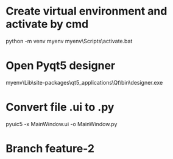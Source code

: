 # Create virtual environment and activate by cmd
python -m venv myenv
myenv\Scripts\activate.bat

# Open Pyqt5 designer
myenv\Lib\site-packages\qt5_applications\Qt\bin\designer.exe

# Convert file .ui to .py
pyuic5 -x MainWindow.ui -o MainWindow.py

# Branch feature-2

